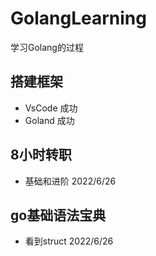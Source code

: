 # GolangLearning

学习Golang的过程

## 搭建框架
- VsCode 成功
- Goland 成功

## 8小时转职
- 基础和进阶  2022/6/26

## go基础语法宝典
- 看到struct  2022/6/26
